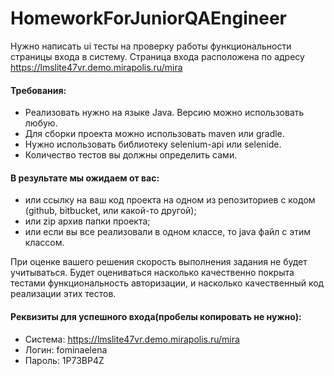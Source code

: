 # HomeworkForJuniorQAEngineer

Нужно написать ui тесты на проверку работы функциональности страницы входа в систему. Страница входа расположена по адресу https://lmslite47vr.demo.mirapolis.ru/mira

#### Требования:
+ Реализовать нужно на языке Java. Версию можно использовать любую.
+ Для сборки проекта можно использовать maven или gradle.
+ Нужно использовать библиотеку selenium-api или selenide.
+ Количество тестов вы должны определить сами. 

#### В результате мы ожидаем от вас:
+ или ссылку на ваш код проекта на одном из репозиториев с кодом (github, bitbucket, или какой-то другой);
+ или zip архив папки проекта;
+ или если вы все реализовали в одном классе, то java файл с этим классом.

При оценке вашего решения скорость выполнения задания не будет учитываться. Будет оцениваться насколько качественно покрыта тестами функциональность авторизации, и насколько качественный код реализации этих тестов.

#### Реквизиты для успешного входа(пробелы копировать не нужно):
+ Система: https://lmslite47vr.demo.mirapolis.ru/mira
+ Логин: fominaelena
+ Пароль: 1P73BP4Z
